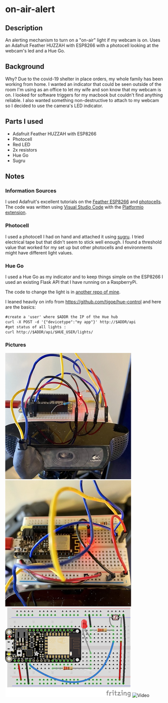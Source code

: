# on-air-alert

## Description

An alerting mechanism to turn on a "on-air" light if my webcam is on. Uses an Adafruit Feather HUZZAH with ESP8266 with a photocell looking at the webcam's led and a Hue Go.

## Background

Why? Due to the covid-19 shelter in place orders, my whole family has been working from home. I wanted an indicator that could be seen outside of the room I'm using as an office to let my wife and son know that my webcam is on. I looked for software triggers for my macbook but couldn't find anything reliable. I also wanted something non-destructive to attach to my webcam so I decided to use the camera's LED indicator.

## Parts I used

- Adafruit Feather HUZZAH with ESP8266
- Photocell
- Red LED
- 2x resistors
- Hue Go
- Sugru

## Notes

### Information Sources

I used Adafruit's excellent tutorials on the [Feather ESP8266](https://learn.adafruit.com/adafruit-feather-huzzah-esp8266) and [photocells](https://learn.adafruit.com/photocells/overview). The code was written using [Visual Studio Code](https://code.visualstudio.com/) with the [Platformio extension](https://platformio.org/install/integration).

### Photocell

I used a photocell I had on hand and attached it using [sugru](https://sugru.com/). I tried electrical tape but that didn't seem to stick well enough. I found a threshold value that worked for my set up but other photocells and environments might have different light values.

### Hue Go

I used a Hue Go as my indicator and to keep things simple on the ESP8266 I used an existing Flask API that I have running on a RaspberryPi.

The code to change the light is in [another repo of mine](https://github.com/brianmwhite/piapi/blob/1d83c63a8e57da92927ccd4d4529d59e9ca5349e/app.py#L38).

I leaned heavily on info from <https://github.com/tigoe/hue-control> and here are the basics:

    #create a 'user' where $ADDR the IP of the Hue hub
    curl -X POST -d '{"devicetype":"my app"}' http://$ADDR/api
    #get status of all lights : 
    curl http://$ADDR/api/$HUE_USER/lights/

### Pictures

![Front View](/examples/front-view.jpg)
![Top View](/examples/top-view.jpg)
![Diagram](/examples/on-air-fritzing.png)
![Video](https://media.giphy.com/media/YkyksE6FCZcdOem3Fx/giphy.gif)
